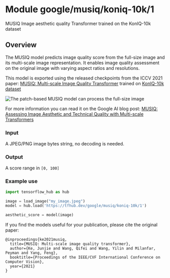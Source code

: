 # Module google/musiq/koniq-10k/1
MUSIQ Image aesthetic quality Transformer trained on the KonIQ-10k dataset

<!-- asset-path: internal -->
<!-- task: image-aesthetic-quality -->
<!-- fine-tunable: false -->
<!-- format: saved_model_2 -->
<!-- network-architecture: transformer -->
<!-- dataset: koniq-10k -->

## Overview

The MUSIQ model predicts image quality score from the full-size image and its multi-scale image representation. It enables image quality assessment on the original image with varying aspect ratios and resolutions.

This model is exported using the released checkpoints from the ICCV 2021 paper: [MUSIQ: Multi-scale Image Quality Transformer](https://openaccess.thecvf.com/content/ICCV2021/papers/Ke_MUSIQ_Multi-Scale_Image_Quality_Transformer_ICCV_2021_paper.pdf)  trained on [KonIQ-10k dataset](http://database.mmsp-kn.de/koniq-10k-database.html)

![The patch-based MUSIQ model can process the full-size image](https://blogger.googleusercontent.com/img/b/R29vZ2xl/AVvXsEiCIbYQlkOE0n8G7IFh_Uo4KhEafpAKdpnx9swpUA06IV4kFaqN2bTjd22zaSmhVUDmzpFOAqTH73AQNtXvffeaW3UZwlI54w427v7dsDsI8_8UQEvY198hGgTCu9f0upoDn33AYsq0fqUbwu12rwb9_FVzrSTTHNewaiJyMIpEDzMURKzFdzpZOubazQ/s637/MUSIQ.png)

For more information you can read it on the Google AI blog post: [MUSIQ: Assessing Image Aesthetic and Technical Quality with Multi-scale Transformers](https://ai.googleblog.com/2022/10/musiq-assessing-image-aesthetic-and.html)

### Input

A JPEG/PNG image bytes string, no decoding is needed.

### Output

A score range in `[0, 100]` 

### Example use

```python 
import tensorflow_hub as hub

image = load_image("my_image.jpeg")
model = hub.load('https://tfhub.dev/google/musiq/koniq-10k/1')

aesthetic_score = model(image)
```

If you find the models useful for your publication, please cite the original paper:

```
@inproceedings{ke2021musiq,
  title={MUSIQ: Multi-scale image quality transformer},
  author={Ke, Junjie and Wang, Qifei and Wang, Yilin and Milanfar, Peyman and Yang, Feng},
  booktitle={Proceedings of the IEEE/CVF International Conference on Computer Vision},
  year={2021}
}
```

